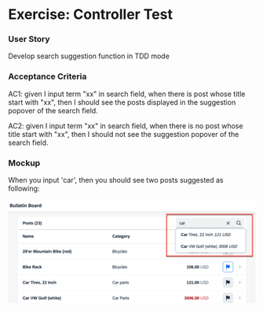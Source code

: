 # Exercise: Controller Test
### User Story
Develop search suggestion function in TDD mode

### Acceptance Criteria
AC1: given I input term "xx" in search field, when there is post whose title start with "xx", then I should see the posts displayed in the suggestion popover of the search field.

AC2: given I input term "xx" in search field, when there is no post whose title start with "xx", then I should not see the suggestion popover of the search field.
### Mockup
When you input 'car', then you should see two posts suggested as following:

![image](https://github.com/letilvy/ui5-ase-demo/blob/tdd_exercise_search/mockup/suggestion.png)
   


 
